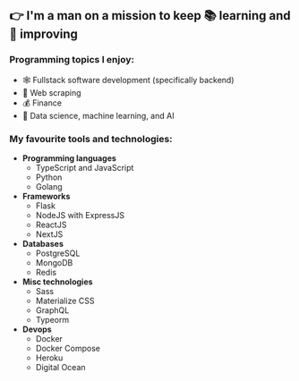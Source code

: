 ## 👉 I'm a man on a mission to keep 📚 learning and 🦾 improving

### Programming topics I enjoy:
 - 🕸️ Fullstack software development (specifically backend)
 - 🤖 Web scraping
 - 💰 Finance
 - 🧠 Data science, machine learning, and AI

### My favourite tools and technologies:
 - **Programming languages**
   - TypeScript and JavaScript
   - Python
   - Golang
 - **Frameworks**
   - Flask
   - NodeJS with ExpressJS
   - ReactJS
   - NextJS
 - **Databases**
   - PostgreSQL
   - MongoDB
   - Redis
 - **Misc technologies**
   - Sass
   - Materialize CSS
   - GraphQL
   - Typeorm
 - **Devops**
   - Docker
   - Docker Compose
   - Heroku
   - Digital Ocean
